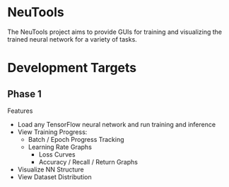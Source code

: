 # NeuTools
The NeuTools project aims to provide GUIs for training and visualizing the trained neural network for a variety of tasks.

# Development Targets
## Phase 1
Features
- Load any TensorFlow neural network and run training and inference 
- View Training Progress:
    - Batch / Epoch Progress Tracking
    - Learning Rate Graphs
        - Loss Curves
        - Accuracy / Recall / Return Graphs
- Visualize NN Structure
- View Dataset Distribution